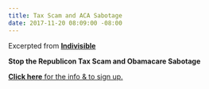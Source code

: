 ```yaml
---
title: Tax Scam and ACA Sabotage
date: 2017-11-20 08:09:00 -08:00
---
```


Excerpted from [**Indivisible**](https://www.indivisible.org/)

**Stop the Republicon Tax Scam and Obamacare Sabotage**

[**Click here** for the info & to sign up.](http://act.indivisible.org/event/local-actions/7438/signup/?akid=6432.37.4Nlftt&zip=&source=)

